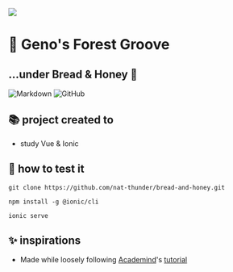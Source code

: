 <a href="https://github.com/nat-thunder/readme-template/blob/main/README-ptbr.md"><img src="https://img.shields.io/badge/%20🇧🇷%20LER%20EM%20PT&#8208;BR-yellow.svg?style=for-the-badge"></a>

# 🍂 Geno's Forest Groove
## ...under Bread & Honey 🍯
![Markdown](https://img.shields.io/badge/markdown-%23000000.svg?style=for-the-badge&logo=markdown&logoColor=white)
![GitHub](https://img.shields.io/badge/github-%23121011.svg?style=for-the-badge&logo=github&logoColor=white)


## 📚 project created to
  - study Vue & Ionic

## 📑 how to test it
  ```
  git clone https://github.com/nat-thunder/bread-and-honey.git

  npm install -g @ionic/cli
  
  ionic serve
  ```
  
## ✨ inspirations
  - Made while loosely following [Academind](https://github.com/academind)'s [tutorial](https://www.youtube.com/watch?v=mQ4zmFy4d7Y)